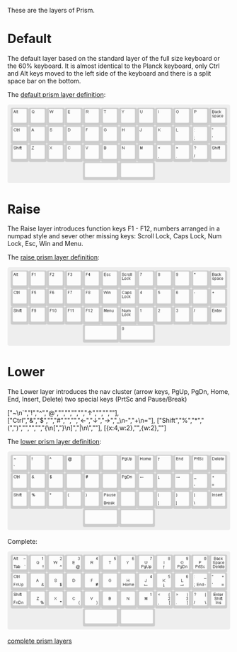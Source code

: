These are the layers of Prism.

# Default

The default layer based on the standard layer of the full size keyboard
or the 60% keyboard. It is almost identical to the Planck keyboard,
only Ctrl and Alt keys moved to the left side of the keyboard
and there is a split space bar on the bottom.

The [default prism layer definition](prism-default.json):

![default prism layer](prism-default.png)

# Raise

The Raise layer introduces function keys F1 - F12,
numbers arranged in a numpad style and sever other
missing keys: Scroll Lock, Caps Lock, Num Lock, Esc, Win and Menu.

The [raise prism layer definition](prism-raise.json):

![raise prism layer](prism-raise.png)

# Lower

The Lower layer introduces the nav cluster
(arrow keys, PgUp, PgDn, Home, End, Insert, Delete)
two special keys (PrtSc and Pause/Break)

["~\n`","!","^","@","","","","","↑","","",""],
["Ctrl","&","$","","#","","","←","↓","→","_\n-","+\n="],
["Shift","%","*","(",")","","","","{\n[","}\n]","|\n\\",""],
[{x:4,w:2},"",{w:2},""]


The [lower prism layer definition](prism-lower.json):

![lower prism layer](prism-lower.png)

Complete:

![complete prism layers](prism-complete.png)

[complete prism layers](prism-complete.json)
